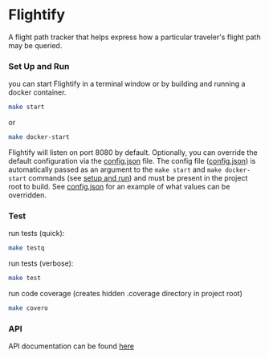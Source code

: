 # Flightify
A flight path tracker that helps express how a particular traveler's flight path may be queried.

### Set Up and Run

you can start Flightify in a terminal window or by building and running a docker container. 
```bash
make start
```
or

```bash
make docker-start
```

Flightify will listen on port 8080 by default. Optionally, you can override the default configuration via the [config.json](./config.json) file. The config file ([config.json](./config.json)) is automatically passed as an argument to the `make start` and `make docker-start` commands (see [setup and run](#set-up-and-run)) and must be present in the project root to build.  See [config.json](./config.json) for an example of what values can be overridden.

### Test

run tests (quick):

```bash
make testq
```

run tests (verbose):

```bash
make test
```

run code coverage (creates hidden .coverage directory in project root)

```bash
make covero
```

### API
API documentation can be found [here](./docs/markdown.md)